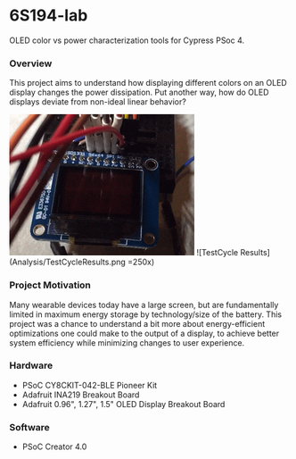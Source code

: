 # 6S194-lab
OLED color vs power characterization tools for Cypress PSoc 4.

### Overview
This project aims to understand how displaying different colors on an OLED display changes the power dissipation. Put another way, how do OLED displays deviate from non-ideal linear behavior?

![TestCycle Demo](Analysis/TestCycleDemo.gif)
![TestCycle Results](Analysis/TestCycleResults.png =250x)


### Project Motivation
Many wearable devices today have a large screen, but are fundamentally limited in maximum energy storage by technology/size of the battery. This project was a chance to understand a bit more about energy-efficient optimizations one could make to the output of a display, to achieve better system efficiency while minimizing changes to user experience.


### Hardware
- PSoC CY8CKIT-042-BLE Pioneer Kit
- Adafruit INA219 Breakout Board
- Adafruit 0.96", 1.27", 1.5" OLED Display Breakout Board

### Software
- PSoC Creator 4.0
